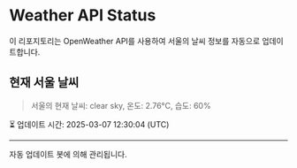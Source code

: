 
# Weather API Status

이 리포지토리는 OpenWeather API를 사용하여 서울의 날씨 정보를 자동으로 업데이트합니다.

## 현재 서울 날씨
> 서울의 현재 날씨: clear sky, 온도: 2.76°C, 습도: 60%

⏳ 업데이트 시간: 2025-03-07 12:30:04 (UTC)

---
자동 업데이트 봇에 의해 관리됩니다.

